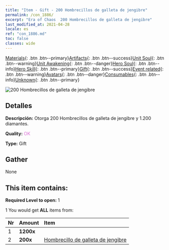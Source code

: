 ```yaml
---
title: "Item - Gift - 200 Hombrecillos de galleta de jengibre"
permalink: /con_1886/
excerpt: "Era of Chaos  200 Hombrecillos de galleta de jengibre"
last_modified_at: 2021-04-28
locale: es
ref: "con_1886.md"
toc: false
classes: wide
---
```

 [Materials](/ItemsES/){: .btn .btn--primary}[Artifacts](/ItemsES/Artifacts/){: .btn .btn--success}[Unit Soul](/ItemsES/UnitSoul/){: .btn .btn--warning}[Unit Awakening](/ItemsES/UnitAwakening/){: .btn .btn--danger}[Hero Soul](/ItemsES/HeroSoul/){: .btn .btn--info}[Hero Skill](/ItemsES/HeroSkill/){: .btn .btn--primary}[Gift](/ItemsES/Gift/){: .btn .btn--success}[Event related](/ItemsES/Events/){: .btn .btn--warning}[Avatars](/ItemsES/Avatars/){: .btn .btn--danger}[Consumables](/ItemsES/Consumables/){: .btn .btn--info}[Unknown](/ItemsES/Unknown/){: .btn .btn--primary}

 ![200 Hombrecillos de galleta de jengibre](/images/t/i_907507.png)

## Detalles
 **Descripción:** Otorga 200 Hombrecillos de galleta de jengibre y 1.200 diamantes.

 **Quality:** <span style="color: #DA70D6">OK</span>

 **Type:** Gift

## Gather

  None

## This item contains:

 **Required Level to open:** 1

 1 You would get **ALL** items  from:

  | Nr | Amount |     Item    |
  |:---|:-------|:------------|
  | 1 |  **1200x** | <i class="fas fa-gem"/> |  | 
  | 2 |  **200x** | [Hombrecillo de galleta de jengibre](/ItemsES/con_1092/) |  | 
